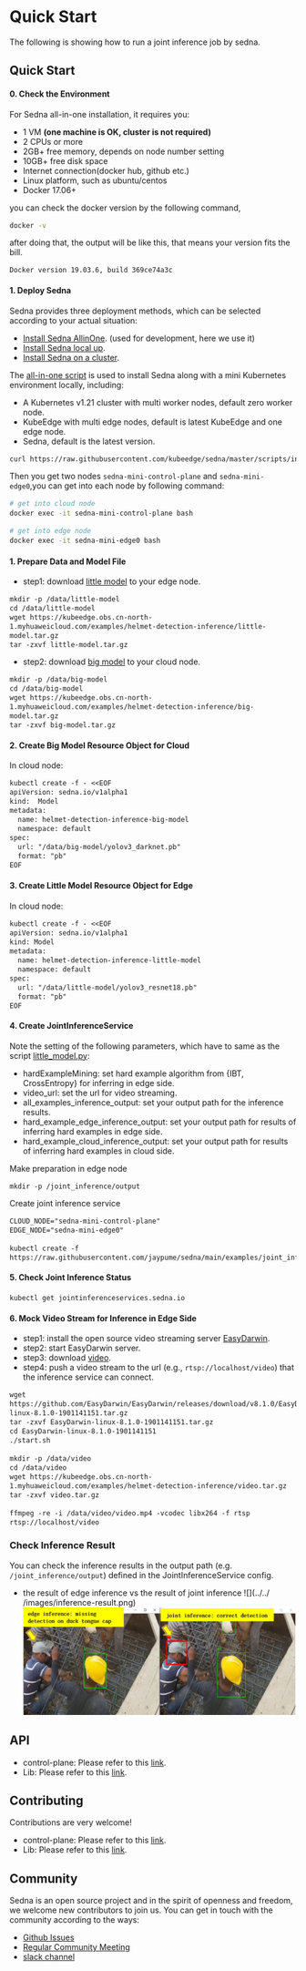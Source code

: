 
# Quick Start


The following is showing how to run a joint inference job by sedna.
## Quick Start 

#### 0. Check the Environment

For Sedna all-in-one installation, it requires you:
  - 1 VM **(one machine is OK, cluster is not required)**
  - 2 CPUs or more
  - 2GB+ free memory, depends on node number setting
  - 10GB+ free disk space
  - Internet connection(docker hub, github etc.)
  - Linux platform, such as ubuntu/centos
  - Docker 17.06+

you can check the docker version by the following command, 
```bash
docker -v
```
after doing that, the output will be like this, that means your version fits the bill.
```
Docker version 19.03.6, build 369ce74a3c
```


#### 1. Deploy Sedna
Sedna provides three deployment methods, which can be selected according to your actual situation:

- [Install Sedna AllinOne](../setup/all-in-one.md). (used for development, here we use it)
- [Install Sedna local up](../setup/local-up.md).  
- [Install Sedna on a cluster](../setup/install.md).

The [all-in-one script](/scripts/installation/all-in-one.sh) is used to install Sedna along with a mini Kubernetes environment locally, including:
  - A Kubernetes v1.21 cluster with multi worker nodes, default zero worker node.
  - KubeEdge with multi edge nodes, default is latest KubeEdge and one edge node.
  - Sedna, default is the latest version.

  ```bash
  curl https://raw.githubusercontent.com/kubeedge/sedna/master/scripts/installation/all-in-one.sh | NUM_EDGE_NODES=1 bash -
  ```

Then you get two nodes `sedna-mini-control-plane` and `sedna-mini-edge0`,you can get into each node by following command:

```bash
# get into cloud node
docker exec -it sedna-mini-control-plane bash
```

```bash
# get into edge node
docker exec -it sedna-mini-edge0 bash
```
 
#### 1. Prepare Data and Model File

* step1: download [little model](https://kubeedge.obs.cn-north-1.myhuaweicloud.com/examples/helmet-detection-inference/little-model.tar.gz) to your edge node.

```
mkdir -p /data/little-model
cd /data/little-model
wget https://kubeedge.obs.cn-north-1.myhuaweicloud.com/examples/helmet-detection-inference/little-model.tar.gz
tar -zxvf little-model.tar.gz
```

* step2: download [big model](https://kubeedge.obs.cn-north-1.myhuaweicloud.com/examples/helmet-detection-inference/big-model.tar.gz) to your cloud node.

```
mkdir -p /data/big-model
cd /data/big-model
wget https://kubeedge.obs.cn-north-1.myhuaweicloud.com/examples/helmet-detection-inference/big-model.tar.gz
tar -zxvf big-model.tar.gz
```

#### 2. Create Big Model Resource Object for Cloud
In cloud node:
```
kubectl create -f - <<EOF
apiVersion: sedna.io/v1alpha1
kind:  Model
metadata:
  name: helmet-detection-inference-big-model
  namespace: default
spec:
  url: "/data/big-model/yolov3_darknet.pb"
  format: "pb"
EOF
```

#### 3. Create Little Model Resource Object for Edge
In cloud node:
```
kubectl create -f - <<EOF
apiVersion: sedna.io/v1alpha1
kind: Model
metadata:
  name: helmet-detection-inference-little-model
  namespace: default
spec:
  url: "/data/little-model/yolov3_resnet18.pb"
  format: "pb"
EOF
```

#### 4. Create JointInferenceService 

Note the setting of the following parameters, which have to same as the script [little_model.py](/examples/joint_inference/helmet_detection_inference/little_model/little_model.py):
- hardExampleMining: set hard example algorithm from {IBT, CrossEntropy} for inferring in edge side.
- video_url: set the url for video streaming. 
- all_examples_inference_output: set your output path for the inference results.
- hard_example_edge_inference_output: set your output path for results of inferring hard examples in edge side.
- hard_example_cloud_inference_output: set your output path for results of inferring hard examples in cloud side.

Make preparation in edge node
```
mkdir -p /joint_inference/output
```

Create joint inference service
```
CLOUD_NODE="sedna-mini-control-plane"
EDGE_NODE="sedna-mini-edge0"

kubectl create -f https://raw.githubusercontent.com/jaypume/sedna/main/examples/joint_inference/helmet_detection_inference/helmet_detection_inference.yaml 
```


#### 5. Check Joint Inference Status

```
kubectl get jointinferenceservices.sedna.io
```

#### 6. Mock Video Stream for Inference in Edge Side

* step1: install the open source video streaming server [EasyDarwin](https://github.com/EasyDarwin/EasyDarwin/tree/dev).
* step2: start EasyDarwin server.
* step3: download [video](https://kubeedge.obs.cn-north-1.myhuaweicloud.com/examples/helmet-detection-inference/video.tar.gz).
* step4: push a video stream to the url (e.g., `rtsp://localhost/video`) that the inference service can connect.

```
wget https://github.com/EasyDarwin/EasyDarwin/releases/download/v8.1.0/EasyDarwin-linux-8.1.0-1901141151.tar.gz
tar -zxvf EasyDarwin-linux-8.1.0-1901141151.tar.gz
cd EasyDarwin-linux-8.1.0-1901141151
./start.sh

mkdir -p /data/video
cd /data/video
wget https://kubeedge.obs.cn-north-1.myhuaweicloud.com/examples/helmet-detection-inference/video.tar.gz
tar -zxvf video.tar.gz

ffmpeg -re -i /data/video/video.mp4 -vcodec libx264 -f rtsp rtsp://localhost/video
```

### Check Inference Result

You can check the inference results in the output path (e.g. `/joint_inference/output`) defined in the JointInferenceService config.
* the result of edge inference vs the result of joint inference
![](../../ /images/inference-result.png)
![](../../examples/joint_inference/helmet_detection_inference/images/inference-result.png)

## API

- control-plane: Please refer to this [link](api/crd).
- Lib: Please refer to this [link](api/lib).

## Contributing

Contributions are very welcome!

- control-plane: Please refer to this [link](contributing/control-plane/development.md).
- Lib: Please refer to this [link](contributing/lib/development.md).

## Community

Sedna is an open source project and in the spirit of openness and freedom, we welcome new contributors to join us. 
You can get in touch with the community according to the ways:
* [Github Issues](https://github.com/adayangolzz/sedna-modified/issues)
* [Regular Community Meeting](https://zoom.us/j/4167237304)
* [slack channel](https://app.slack.com/client/TDZ5TGXQW/C01EG84REVB/details)

